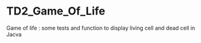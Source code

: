 # TD2_Game_Of_Life
Game of life : some tests and function to display living cell and dead cell  in Jacva
